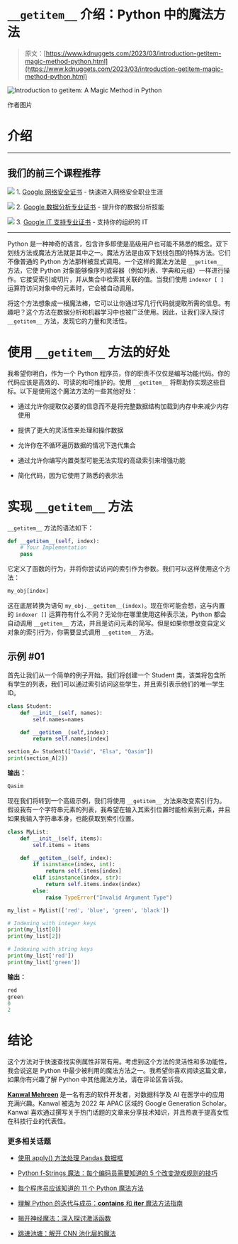 # `__getitem__` 介绍：Python 中的魔法方法

> 原文：[https://www.kdnuggets.com/2023/03/introduction-getitem-magic-method-python.html](https://www.kdnuggets.com/2023/03/introduction-getitem-magic-method-python.html)

![Introduction to __getitem__: A Magic Method in Python](../Images/852caad5f1c3f9d13c5cf8ca82fa7203.png)

作者图片

# 介绍

* * *

## 我们的前三个课程推荐

![](../Images/0244c01ba9267c002ef39d4907e0b8fb.png) 1\. [Google 网络安全证书](https://www.kdnuggets.com/google-cybersecurity) - 快速进入网络安全职业生涯

![](../Images/e225c49c3c91745821c8c0368bf04711.png) 2\. [Google 数据分析专业证书](https://www.kdnuggets.com/google-data-analytics) - 提升你的数据分析技能

![](../Images/0244c01ba9267c002ef39d4907e0b8fb.png) 3\. [Google IT 支持专业证书](https://www.kdnuggets.com/google-itsupport) - 支持你的组织的 IT

* * *

Python 是一种神奇的语言，包含许多即使是高级用户也可能不熟悉的概念。双下划线方法或魔法方法就是其中之一。魔法方法是由双下划线包围的特殊方法。它们不像普通的 Python 方法那样被显式调用。一个这样的魔法方法是 `__getitem__` 方法，它使 Python 对象能够像序列或容器（例如列表、字典和元组）一样进行操作。它接受索引或切片，并从集合中检索其关联的值。当我们使用 `indexer [ ]` 运算符访问对象中的元素时，它会被自动调用。

将这个方法想象成一根魔法棒，它可以让你通过写几行代码就提取所需的信息。有趣吧？这个方法在数据分析和机器学习中也被广泛使用。因此，让我们深入探讨 `__getitem__` 方法，发现它的力量和灵活性。

# 使用 `__getitem__` 方法的好处

我希望你明白，作为一个 Python 程序员，你的职责不仅仅是编写功能代码。你的代码应该是高效的、可读的和可维护的。使用 `__getitem__` 将帮助你实现这些目标。以下是使用这个魔法方法的一些其他好处：

+   通过允许你提取仅必要的信息而不是将完整数据结构加载到内存中来减少内存使用

+   提供了更大的灵活性来处理和操作数据

+   允许你在不循环遍历数据的情况下迭代集合

+   通过允许你编写内置类型可能无法实现的高级索引来增强功能

+   简化代码，因为它使用了熟悉的表示法

# 实现 `__getitem__` 方法

`__getitem__` 方法的语法如下：

```py
def __getitem__(self, index):
	# Your Implementation
	pass
```

它定义了函数的行为，并将你尝试访问的索引作为参数。我们可以这样使用这个方法：

```py
my_obj[index] 
```

这在底层转换为语句 `my_obj.__getitem__(index)`。现在你可能会想，这与内置的 `indexer []` 运算符有什么不同？无论你在哪里使用这种表示法，Python 都会自动调用 `__getitem__` 方法，并且是访问元素的简写。但是如果你想改变自定义对象的索引行为，你需要显式调用 `__getitem__` 方法。

## 示例 #01

首先让我们从一个简单的例子开始。我们将创建一个 Student 类，该类将包含所有学生的列表，我们可以通过索引访问这些学生，并且索引表示他们的唯一学生 ID。

```py
class Student:
    def __init__(self, names):
        self.names=names

    def __getitem__(self,index):
        return self.names[index]

section_A= Student(["David", "Elsa", "Qasim"])
print(section_A[2])
```

**输出：**

```py
Qasim
```

现在我们将转到一个高级示例，我们将使用 `__getitem__` 方法来改变索引行为。假设我有一个字符串元素的列表，我希望在输入其索引位置时能检索到元素，并且如果我输入字符串本身，也能获取到索引位置。

```py
class MyList:
    def __init__(self, items):
        self.items = items

    def __getitem__(self, index):
        if isinstance(index, int):
            return self.items[index]
        elif isinstance(index, str):
            return self.items.index(index)
        else:
            raise TypeError("Invalid Argument Type")

my_list = MyList(['red', 'blue', 'green', 'black'])

# Indexing with integer keys
print(my_list[0]) 
print(my_list[2])  

# Indexing with string keys
print(my_list['red'])  
print(my_list['green']) 
```

**输出：**

```py
red
green
0    
2
```

# 结论

这个方法对于快速查找实例属性非常有用。考虑到这个方法的灵活性和多功能性，我会说这是 Python 中最少被利用的魔法方法之一。我希望你喜欢阅读这篇文章，如果你有兴趣了解 Python 中其他魔法方法，请在评论区告诉我。

**[Kanwal Mehreen](https://www.linkedin.com/in/kanwal-mehreen1)** 是一名有志的软件开发者，对数据科学及 AI 在医学中的应用充满兴趣。Kanwal 被选为 2022 年 APAC 区域的 Google Generation Scholar。Kanwal 喜欢通过撰写关于热门话题的文章来分享技术知识，并且热衷于提高女性在科技行业的代表性。

### 更多相关话题

+   [使用 apply() 方法处理 Pandas 数据框](https://www.kdnuggets.com/2022/07/apply-method-pandas-dataframes.html)

+   [Python f-Strings 魔法：每个编码员需要知道的 5 个改变游戏规则的技巧](https://www.kdnuggets.com/python-fstrings-magic-5-gamechanging-tricks-every-coder-needs-to-know)

+   [每个程序员应该知道的 11 个 Python 魔法方法](https://www.kdnuggets.com/11-python-magic-methods-every-programmer-should-know)

+   [理解 Python 的迭代与成员：__contains__ 和 __iter__ 魔法方法指南](https://www.kdnuggets.com/understanding-pythons-iteration-and-membership-a-guide-to-__contains__-and-__iter__-magic-methods)

+   [揭开神经魔法：深入探讨激活函数](https://www.kdnuggets.com/unveiling-neural-magic-a-dive-into-activation-functions)

+   [跳进池塘：解开 CNN 池化层的魔法](https://www.kdnuggets.com/diving-into-the-pool-unraveling-the-magic-of-cnn-pooling-layers)

